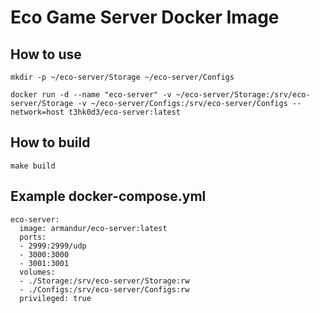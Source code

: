 # Eco Game Server Docker Image

## How to use

```
mkdir -p ~/eco-server/Storage ~/eco-server/Configs

docker run -d --name "eco-server" -v ~/eco-server/Storage:/srv/eco-server/Storage -v ~/eco-server/Configs:/srv/eco-server/Configs --network=host t3hk0d3/eco-server:latest
```

## How to build

```
make build
```

## Example docker-compose.yml

```
eco-server:
  image: armandur/eco-server:latest
  ports:
  - 2999:2999/udp
  - 3000:3000
  - 3001:3001
  volumes:
  - ./Storage:/srv/eco-server/Storage:rw
  - ./Configs:/srv/eco-server/Configs:rw
  privileged: true
```